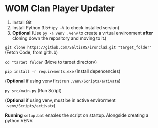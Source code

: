 # WOM Clan Player Updater

1. Install Git
2. Install Python 3.5+ (`py -V` to check installed version)
3. **Optional** (Use `py -m venv .venv` to create a virtual environment **after** cloning down the repository and moving to it.)


`git clone https://github.com/SaltisRS/ironclad.git "target_folder"` (Fetch Code, from github)

`cd "target_folder` (Move to target directory)

`pip install -r requirements.exe` (Install dependencies)

(**Optional** if using venv first run `.venv/Scripts/activate`)

`py src/main.py` (Run Script)

(**Optional** if using venv, must be in active environment `.venv/Scripts/activate`)

**Running** `setup.bat` enables the script on startup. Alongside creating a python VENV.
